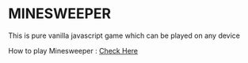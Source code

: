 # MINESWEEPER

This is pure vanilla javascript game which can be played on any device

How to play Minesweeper :
[Check Here](https://www.wikihow.com/Play-Minesweeper)
